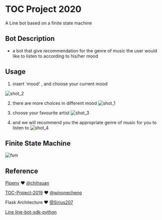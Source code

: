 # TOC Project 2020

A Line bot based on a finite state machine

## Bot Description
- a bot that give recommendation for the genre of music the user would like to listen to according to his/her mood

## Usage

1. insert 'mood' , and choose your current mood

![shot_2](./img/shot_2.jpg)

2. there are more choices in different mood
![shot_1](./img/shot_1.jpg)

3. choose your favourite artist
![shot_3](./img/shot_3.jpg)

4. and we will recommend you the appropriate genre of music for you to listen to
![shot_4](./img/shot_4.jpg)

## Finite State Machine
![fsm](./img/show-fsm.png)


## Reference
[Pipenv](https://medium.com/@chihsuan/pipenv-更簡單-更快速的-python-套件管理工具-135a47e504f4) ❤️ [@chihsuan](https://github.com/chihsuan)

[TOC-Project-2019](https://github.com/winonecheng/TOC-Project-2019) ❤️ [@winonecheng](https://github.com/winonecheng)

Flask Architecture ❤️ [@Sirius207](https://github.com/Sirius207)

[Line line-bot-sdk-python](https://github.com/line/line-bot-sdk-python/tree/master/examples/flask-echo)
